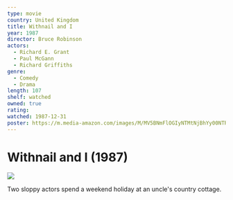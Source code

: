 ```yaml
---
type: movie
country: United Kingdom
title: Withnail and I
year: 1987
director: Bruce Robinson
actors:
  - Richard E. Grant
  - Paul McGann
  - Richard Griffiths
genre:
  - Comedy
  - Drama
length: 107
shelf: watched
owned: true
rating:
watched: 1987-12-31
poster: https://m.media-amazon.com/images/M/MV5BNmFlOGIyNTMtNjBhYy00NTRiLTg3YWEtMThhOWM5ODU4Y2M2XkEyXkFqcGc@._V1_SX300.jpg
---
```


# Withnail and I (1987)

![](https://m.media-amazon.com/images/M/MV5BNmFlOGIyNTMtNjBhYy00NTRiLTg3YWEtMThhOWM5ODU4Y2M2XkEyXkFqcGc@._V1_SX300.jpg)

Two sloppy actors spend a weekend holiday at an uncle's country cottage.